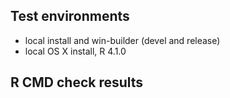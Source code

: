 ## Test environments
* local install and win-builder (devel and release)
* local OS X install, R 4.1.0

## R CMD check results

